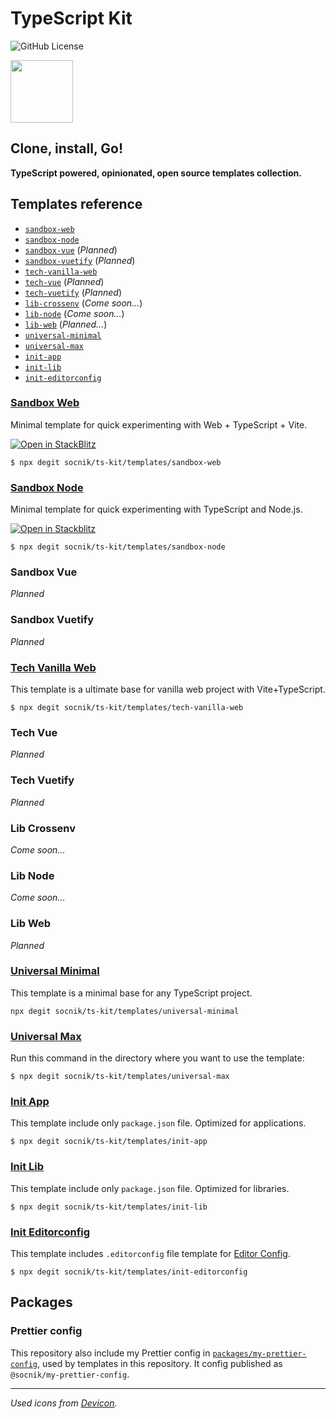 # TypeScript Kit

![GitHub License](https://img.shields.io/github/license/socnik/ts-kit?style=flat)

<img src="https://cdn.jsdelivr.net/gh/devicons/devicon@latest/icons/typescript/typescript-original.svg"
  width="100px"
  height="100px"
/>

## **Clone, install, Go!**

**TypeScript powered, opinionated, open source templates collection.**

## Templates reference

- [`sandbox-web`](#sandbox-web)
- [`sandbox-node`](#sandbox-node)
- [`sandbox-vue`](#sandbox-vue) (_Planned_)
- [`sandbox-vuetify`](#sandbox-vuetify) (_Planned_)
- [`tech-vanilla-web`](#tech-vanilla-web)
- [`tech-vue`](#tech-vue) (_Planned_)
- [`tech-vuetify`](#tech-vuetify) (_Planned_)
- [`lib-crossenv`](#lib-crossenv) (_Come soon..._)
- [`lib-node`](#lib-node) (_Come soon..._)
- [`lib-web`](#lib-web) (_Planned..._)
- [`universal-minimal`](#universal-minimal)
- [`universal-max`](#universal-max)
- [`init-app`](#init-app)
- [`init-lib`](#init-lib)
- [`init-editorconfig`](#init-editorconfig)

### [Sandbox Web](https://github.com/socnik/ts-kit/tree/main/templates/sandbox-web)

Minimal template for quick experimenting with Web + TypeScript + Vite.

[![Open in StackBlitz](https://developer.stackblitz.com/img/open_in_stackblitz_small.svg)](https://stackblitz.com/fork/github/socnik/ts-kit/tree/main/templates/sandbox-web?title=TS%20Kit%20Sandbox%20Web&file=index.html&startScript=dev)

```shell
$ npx degit socnik/ts-kit/templates/sandbox-web
```

### [Sandbox Node](https://github.com/socnik/ts-kit/tree/main/templates/sandbox-node)

Minimal template for quick experimenting with TypeScript and Node.js.

[![Open in Stackblitz](https://developer.stackblitz.com/img/open_in_stackblitz_small.svg)](https://stackblitz.com/fork/github/socnik/ts-kit/tree/main/templates/sandbox-node?title=TS%20Kit%20Sandbox%20Node.js&file=src/index.ts&hideNavigation=true&hidedevtools=true&view=editor&startScript=start:watch&terminalHeight=40)

```shell
$ npx degit socnik/ts-kit/templates/sandbox-node
```

### Sandbox Vue

_Planned_

### Sandbox Vuetify

_Planned_

### [Tech Vanilla Web](https://github.com/socnik/ts-kit/tree/main/templates/tech-vanilla-web)

This template is a ultimate base for vanilla web project with Vite+TypeScript.

```shell
$ npx degit socnik/ts-kit/templates/tech-vanilla-web
```

### Tech Vue

_Planned_

### Tech Vuetify

_Planned_

### Lib Crossenv

_Come soon..._

### Lib Node

_Come soon..._

### Lib Web

_Planned_

### [Universal Minimal](https://github.com/socnik/ts-kit/tree/main/templates/universal-minimal)

This template is a minimal base for any TypeScript project.

```shell
npx degit socnik/ts-kit/templates/universal-minimal
```

### [Universal Max](https://github.com/socnik/ts-kit/tree/main/templates/universal-max)

Run this command in the directory where you want to use the template:

```shell
$ npx degit socnik/ts-kit/templates/universal-max
```

### [Init App](https://github.com/socnik/ts-kit/tree/main/templates/init-app)

This template include only `package.json` file. Optimized for applications.

```shell
$ npx degit socnik/ts-kit/templates/init-app
```

### [Init Lib](https://github.com/socnik/ts-kit/tree/main/templates/init-lib)

This template include only `package.json` file. Optimized for libraries.

```shell
$ npx degit socnik/ts-kit/templates/init-lib
```

### [Init Editorconfig](https://github.com/socnik/ts-kit/tree/main/templates/init-editorconfig)

This template includes `.editorconfig` file template for [Editor Config](https://editorconfig.org/).

```shell
$ npx degit socnik/ts-kit/templates/init-editorconfig
```

## Packages

### Prettier config

This repository also include my Prettier config in [`packages/my-prettier-config`](https://github.com/socnik/ts-kit/tree/main/packages/my-prettier-config), used by templates in this repository. It config published as `@socnik/my-prettier-config`.

---

_Used icons from [Devicon](https://github.com/devicons/devicon/)._
